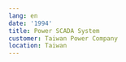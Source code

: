 ```yaml
---
lang: en
date: '1994'
title: Power SCADA System
customer: Taiwan Power Company
location: Taiwan
---
```



